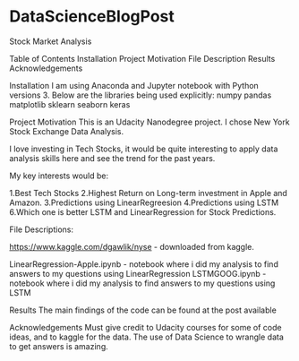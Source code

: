 # DataScienceBlogPost
Stock Market Analysis

Table of Contents
Installation
Project Motivation
File Description
Results
Acknowledgements

Installation
I am using Anaconda and Jupyter notebook with Python versions 3. Below are the libraries being used explicitly: numpy pandas matplotlib sklearn seaborn keras

Project Motivation
This is an Udacity Nanodegree project. I chose New York Stock Exchange Data Analysis.

I love investing in Tech Stocks, it would be quite interesting to apply data analysis skills here and see the trend for the past years.

My key interests would be:

1.Best Tech Stocks 2.Highest Return on Long-term investment in Apple and Amazon. 3.Predictions using LinearRegreesion 4.Predictions using LSTM 6.Which one is better LSTM and LinearRegression for Stock Predictions.


File Descriptions:

https://www.kaggle.com/dgawlik/nyse - downloaded from kaggle.

LinearRegression-Apple.ipynb - notebook where i did my analysis to find answers to my questions using LinearRegression
LSTMGOOG.ipynb - notebook where i did my analysis to find answers to my questions using LSTM

Results
The main findings of the code can be found at the post available

Acknowledgements
Must give credit to Udacity courses for some of code ideas, and to kaggle for the data. The use of Data Science to wrangle data to get answers is amazing.
